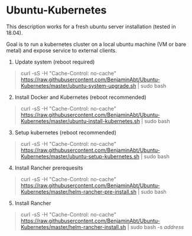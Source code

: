 # Ubuntu-Kubernetes

This description works for a fresh ubuntu server installation (tested in 18.04).

Goal is to run a kubernetes cluster on a local ubuntu machine (VM or bare metal) and expose service to external clients.

1) Update system (reboot required)
> curl -sS -H "Cache-Control: no-cache"  https://raw.githubusercontent.com/BenjaminAbt/Ubuntu-Kubernetes/master/ubuntu-system-upgrade.sh | sudo bash

2) Install Docker and Kubernetes (reboot recommended)
> curl -sS -H "Cache-Control: no-cache"  https://raw.githubusercontent.com/BenjaminAbt/Ubuntu-Kubernetes/master/ubuntu-install-kubernetes.sh | sudo bash

3) Setup kubernetes (reboot recommended)
> curl -sS -H "Cache-Control: no-cache"  https://raw.githubusercontent.com/BenjaminAbt/Ubuntu-Kubernetes/master/ubuntu-setup-kubernetes.sh | sudo bash

4) Install Rancher prerequesits
> curl -sS -H "Cache-Control: no-cache" https://raw.githubusercontent.com/BenjaminAbt/Ubuntu-Kubernetes/master/helm-rancher-pre-install.sh | sudo bash

5) Install Rancher
> curl -sS -H "Cache-Control: no-cache" https://raw.githubusercontent.com/BenjaminAbt/Ubuntu-Kubernetes/master/helm-rancher-install.sh | sudo bash -s _address_
